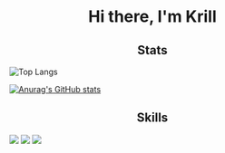 <h1 align="center">Hi there, I'm Krill</h1>

<div>
  <h2 align="center">Stats</h2>

  ![Top Langs](https://github-readme-stats.vercel.app/api/top-langs/?username=vlonebara&exclude_repo=github-readme-stats,anuraghazra.github.io)
  
  [![Anurag's GitHub stats](https://github-readme-stats.vercel.app/api?username=vlonebara)](https://github.com/anuraghazra/github-readme-stats)
  
</div>

<div>
  <h2 align="center">Skills</h2>
  <img src='https://camo.githubusercontent.com/5e7e215d9ff3a7c2e96d09232c11b2205565c841d1129dd2185ebd967284121f/68747470733a2f2f696d672e736869656c64732e696f2f62616467652f68746d6c352d2532334533344632362e7376673f7374796c653d666f722d7468652d6261646765266c6f676f3d68746d6c35266c6f676f436f6c6f723d7768697465'>
  <img src='https://camo.githubusercontent.com/6531a4161596e3d9fdab3d0499a7b7ce5c5c8b568be219f3e9707af042e575d2/68747470733a2f2f696d672e736869656c64732e696f2f62616467652f637373332d2532333135373242362e7376673f7374796c653d666f722d7468652d6261646765266c6f676f3d63737333266c6f676f436f6c6f723d7768697465'>
  <img src='https://camo.githubusercontent.com/53ec2e58e03ba275d9b3a386abd96a243cf744a1a7121bdf8262fc8ae6ebc335/68747470733a2f2f696d672e736869656c64732e696f2f62616467652f6a6176617363726970742d2532333332333333302e7376673f7374796c653d666f722d7468652d6261646765266c6f676f3d6a617661736372697074266c6f676f436f6c6f723d253233463744463145'>
</div>
